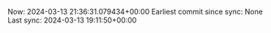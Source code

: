 Now: 2024-03-13 21:36:31.079434+00:00 Earliest commit since sync: None Last sync: 2024-03-13 19:11:50+00:00
